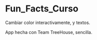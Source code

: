 # Fun_Facts_Curso
Cambiar color interactivamente, y textos.

App hecha con Team TreeHouse, sencilla.
